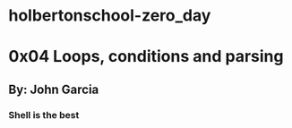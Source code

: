 # holbertonschool-zero_day
# 0x04 Loops, conditions and parsing
## By: John Garcia
### Shell is the best
